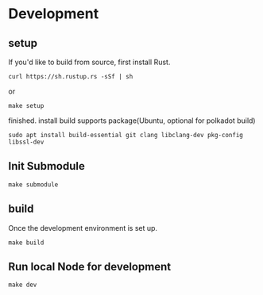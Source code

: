 # Development

## setup

If you'd like to build from source, first install Rust.

```
curl https://sh.rustup.rs -sSf | sh
```
or

```
make setup
```

finished. install build supports package(Ubuntu, optional for polkadot build)

```
sudo apt install build-essential git clang libclang-dev pkg-config libssl-dev
```
## Init Submodule
```angular2html
make submodule
```
## build

Once the development environment is set up.

```
make build
```

## Run local Node for development

```asm
make dev
```

